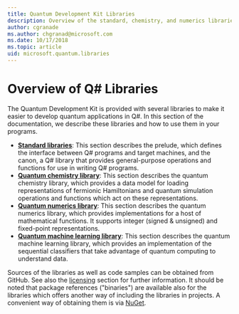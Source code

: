 ```yaml
---
title: Quantum Development Kit Libraries
description: Overview of the standard, chemistry, and numerics libraries included in the Microsoft Quantum Development Kit.
author: cgranade
ms.author: chgranad@microsoft.com
ms.date: 10/17/2018
ms.topic: article
uid: microsoft.quantum.libraries
---
```


# Overview of Q# Libraries
The Quantum Development Kit is provided with several libraries to make it easier to develop quantum applications in Q#.
In this section of the documentation, we describe these libraries and how to use them in your programs.

- [**Standard libraries**](xref:microsoft.quantum.libraries.standard.intro):
  This section describes the prelude, which defines the interface between Q# programs and target machines, and the canon, a Q# library that provides general-purpose operations and functions for use in writing Q# programs.
- [**Quantum chemistry library**](xref:microsoft.quantum.chemistry.concepts.intro):
  This section describes the quantum chemistry library, which provides a data model for loading representations of fermionic Hamiltonians and quantum simulation operations and functions which act on these representations.
- [**Quantum numerics library**](xref:microsoft.quantum.numerics.intro):
  This section describes the quantum numerics library, which provides implementations for a host of mathematical functions. It supports integer (signed & unsigned) and fixed-point representations.
- [**Quantum machine learning library**](xref:microsoft.quantum.machinelearning.intro):
  This section describes the quantum machine learning library, which provides an implementation of the sequential classifiers that take advantage of quantum computing to understand data.

Sources of the libraries as well as code samples can be obtained from GitHub.
See also the [licensing](xref:microsoft.quantum.libraries.licensing) section for further information. It should be noted that package references ("binaries") are available also for the libraries which offers another way of including the libraries in projects.
A convenient way of obtaining them is via [NuGet](https://nuget.org).
